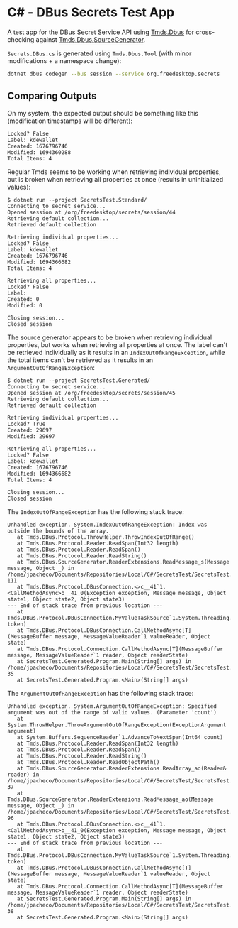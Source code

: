 # C# - DBus Secrets Test App

A test app for the DBus Secret Service API using [Tmds.Dbus](https://github.com/tmds/Tmds.DBus) for cross-checking against [Tmds.Dbus.SourceGenerator](https://github.com/affederaffe/Tmds.DBus.SourceGenerator).

`Secrets.DBus.cs` is generated using `Tmds.Dbus.Tool` (with minor modifications + a namespace change):

```sh
dotnet dbus codegen --bus session --service org.freedesktop.secrets
```

## Comparing Outputs

On my system, the expected output should be something like this (modification timestamps will be different):

```
Locked? False
Label: kdewallet
Created: 1676796746
Modified: 1694360288
Total Items: 4
```

Regular Tmds seems to be working when retrieving individual properties, but is broken when retrieving all properties at once (results in uninitialized values):

```
$ dotnet run --project SecretsTest.Standard/
Connecting to secret service...
Opened session at /org/freedesktop/secrets/session/44
Retrieving default collection...
Retrieved default collection

Retrieving individual properties...
Locked? False
Label: kdewallet
Created: 1676796746
Modified: 1694366682
Total Items: 4

Retrieving all properties...
Locked? False
Label: 
Created: 0
Modified: 0

Closing session...
Closed session
```

The source generator appears to be broken when retrieving individual properties, but works when retrieving all properties at once. The label can't be retrieved individually as it results in an `IndexOutOfRangeException`, while the total items can't be retrieved as it results in an `ArgumentOutOfRangeException`:

```
$ dotnet run --project SecretsTest.Generated/
Connecting to secret service...
Opened session at /org/freedesktop/secrets/session/45
Retrieving default collection...
Retrieved default collection

Retrieving individual properties...
Locked? True
Created: 29697
Modified: 29697

Retrieving all properties...
Locked? False
Label: kdewallet
Created: 1676796746
Modified: 1694366682
Total Items: 4

Closing session...
Closed session
```

The `IndexOutOfRangeException` has the following stack trace:

```
Unhandled exception. System.IndexOutOfRangeException: Index was outside the bounds of the array.
   at Tmds.DBus.Protocol.ThrowHelper.ThrowIndexOutOfRange()
   at Tmds.DBus.Protocol.Reader.ReadSpan(Int32 length)
   at Tmds.DBus.Protocol.Reader.ReadSpan()
   at Tmds.DBus.Protocol.Reader.ReadString()
   at Tmds.DBus.SourceGenerator.ReaderExtensions.ReadMessage_s(Message message, Object _) in /home/jpacheco/Documents/Repositories/Local/C#/SecretsTest/SecretsTest.Generated/Tmds.DBus.SourceGenerator/Tmds.DBus.SourceGenerator.DBusSourceGenerator/Tmds.DBus.SourceGenerator.ReaderExtensions.cs:line 111
   at Tmds.DBus.Protocol.DBusConnection.<>c__41`1.<CallMethodAsync>b__41_0(Exception exception, Message message, Object state1, Object state2, Object state3)
--- End of stack trace from previous location ---
   at Tmds.DBus.Protocol.DBusConnection.MyValueTaskSource`1.System.Threading.Tasks.Sources.IValueTaskSource<T>.GetResult(Int16 token)
   at Tmds.DBus.Protocol.DBusConnection.CallMethodAsync[T](MessageBuffer message, MessageValueReader`1 valueReader, Object state)
   at Tmds.DBus.Protocol.Connection.CallMethodAsync[T](MessageBuffer message, MessageValueReader`1 reader, Object readerState)
   at SecretsTest.Generated.Program.Main(String[] args) in /home/jpacheco/Documents/Repositories/Local/C#/SecretsTest/SecretsTest.Generated/Program.cs:line 35
   at SecretsTest.Generated.Program.<Main>(String[] args)
```

The `ArgumentOutOfRangeException` has the following stack trace:

```
Unhandled exception. System.ArgumentOutOfRangeException: Specified argument was out of the range of valid values. (Parameter 'count')
   at System.ThrowHelper.ThrowArgumentOutOfRangeException(ExceptionArgument argument)
   at System.Buffers.SequenceReader`1.AdvanceToNextSpan(Int64 count)
   at Tmds.DBus.Protocol.Reader.ReadSpan(Int32 length)
   at Tmds.DBus.Protocol.Reader.ReadSpan()
   at Tmds.DBus.Protocol.Reader.ReadString()
   at Tmds.DBus.Protocol.Reader.ReadObjectPath()
   at Tmds.DBus.SourceGenerator.ReaderExtensions.ReadArray_ao(Reader& reader) in /home/jpacheco/Documents/Repositories/Local/C#/SecretsTest/SecretsTest.Generated/Tmds.DBus.SourceGenerator/Tmds.DBus.SourceGenerator.DBusSourceGenerator/Tmds.DBus.SourceGenerator.ReaderExtensions.cs:line 37
   at Tmds.DBus.SourceGenerator.ReaderExtensions.ReadMessage_ao(Message message, Object _) in /home/jpacheco/Documents/Repositories/Local/C#/SecretsTest/SecretsTest.Generated/Tmds.DBus.SourceGenerator/Tmds.DBus.SourceGenerator.DBusSourceGenerator/Tmds.DBus.SourceGenerator.ReaderExtensions.cs:line 96
   at Tmds.DBus.Protocol.DBusConnection.<>c__41`1.<CallMethodAsync>b__41_0(Exception exception, Message message, Object state1, Object state2, Object state3)
--- End of stack trace from previous location ---
   at Tmds.DBus.Protocol.DBusConnection.MyValueTaskSource`1.System.Threading.Tasks.Sources.IValueTaskSource<T>.GetResult(Int16 token)
   at Tmds.DBus.Protocol.DBusConnection.CallMethodAsync[T](MessageBuffer message, MessageValueReader`1 valueReader, Object state)
   at Tmds.DBus.Protocol.Connection.CallMethodAsync[T](MessageBuffer message, MessageValueReader`1 reader, Object readerState)
   at SecretsTest.Generated.Program.Main(String[] args) in /home/jpacheco/Documents/Repositories/Local/C#/SecretsTest/SecretsTest.Generated/Program.cs:line 38
   at SecretsTest.Generated.Program.<Main>(String[] args)
```
